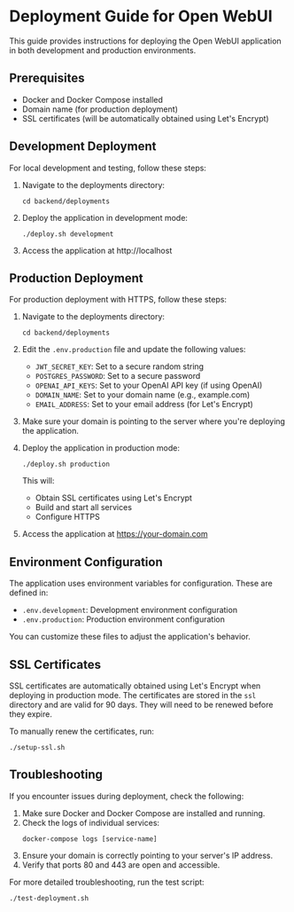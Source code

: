 # Deployment Guide for Open WebUI

This guide provides instructions for deploying the Open WebUI application in both development and production environments.

## Prerequisites

- Docker and Docker Compose installed
- Domain name (for production deployment)
- SSL certificates (will be automatically obtained using Let's Encrypt)

## Development Deployment

For local development and testing, follow these steps:

1. Navigate to the deployments directory:
   ```
   cd backend/deployments
   ```

2. Deploy the application in development mode:
   ```
   ./deploy.sh development
   ```

3. Access the application at http://localhost

## Production Deployment

For production deployment with HTTPS, follow these steps:

1. Navigate to the deployments directory:
   ```
   cd backend/deployments
   ```

2. Edit the `.env.production` file and update the following values:
   - `JWT_SECRET_KEY`: Set to a secure random string
   - `POSTGRES_PASSWORD`: Set to a secure password
   - `OPENAI_API_KEYS`: Set to your OpenAI API key (if using OpenAI)
   - `DOMAIN_NAME`: Set to your domain name (e.g., example.com)
   - `EMAIL_ADDRESS`: Set to your email address (for Let's Encrypt)

3. Make sure your domain is pointing to the server where you're deploying the application.

4. Deploy the application in production mode:
   ```
   ./deploy.sh production
   ```
   This will:
   - Obtain SSL certificates using Let's Encrypt
   - Build and start all services
   - Configure HTTPS

5. Access the application at https://your-domain.com

## Environment Configuration

The application uses environment variables for configuration. These are defined in:

- `.env.development`: Development environment configuration
- `.env.production`: Production environment configuration

You can customize these files to adjust the application's behavior.

## SSL Certificates

SSL certificates are automatically obtained using Let's Encrypt when deploying in production mode. The certificates are stored in the `ssl` directory and are valid for 90 days. They will need to be renewed before they expire.

To manually renew the certificates, run:
```
./setup-ssl.sh
```

## Troubleshooting

If you encounter issues during deployment, check the following:

1. Make sure Docker and Docker Compose are installed and running.
2. Check the logs of individual services:
   ```
   docker-compose logs [service-name]
   ```
3. Ensure your domain is correctly pointing to your server's IP address.
4. Verify that ports 80 and 443 are open and accessible.

For more detailed troubleshooting, run the test script:
```
./test-deployment.sh
```
